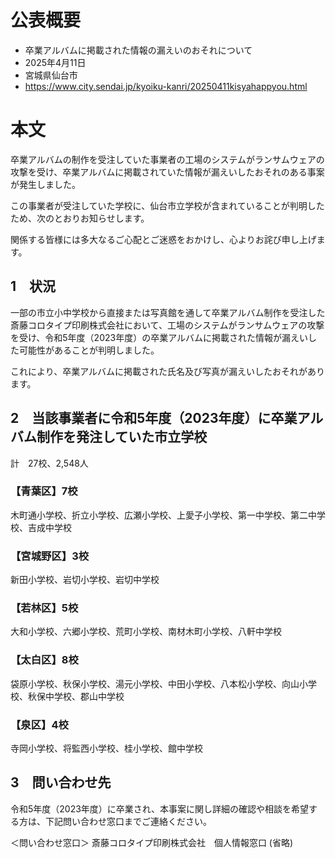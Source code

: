 # 公表概要
- 卒業アルバムに掲載された情報の漏えいのおそれについて
- 2025年4月11日
- 宮城県仙台市
- https://www.city.sendai.jp/kyoiku-kanri/20250411kisyahappyou.html

# 本文
卒業アルバムの制作を受注していた事業者の工場のシステムがランサムウェアの攻撃を受け、卒業アルバムに掲載されていた情報が漏えいしたおそれのある事案が発生しました。

この事業者が受注していた学校に、仙台市立学校が含まれていることが判明したため、次のとおりお知らせします。

関係する皆様には多大なるご心配とご迷惑をおかけし、心よりお詫び申し上げます。

## 1　状況
一部の市立小中学校から直接または写真館を通して卒業アルバム制作を受注した斎藤コロタイプ印刷株式会社において、工場のシステムがランサムウェアの攻撃を受け、令和5年度（2023年度）の卒業アルバムに掲載された情報が漏えいした可能性があることが判明しました。

これにより、卒業アルバムに掲載された氏名及び写真が漏えいしたおそれがあります。

## 2　当該事業者に令和5年度（2023年度）に卒業アルバム制作を発注していた市立学校
計　27校、2,548人

### 【青葉区】7校
木町通小学校、折立小学校、広瀬小学校、上愛子小学校、第一中学校、第二中学校、吉成中学校

### 【宮城野区】3校
新田小学校、岩切小学校、岩切中学校

### 【若林区】5校
大和小学校、六郷小学校、荒町小学校、南材木町小学校、八軒中学校

### 【太白区】8校
袋原小学校、秋保小学校、湯元小学校、中田小学校、八本松小学校、向山小学校、秋保中学校、郡山中学校

### 【泉区】4校
寺岡小学校、将監西小学校、桂小学校、館中学校

## 3　問い合わせ先
令和5年度（2023年度）に卒業され、本事案に関し詳細の確認や相談を希望する方は、下記問い合わせ窓口までご連絡ください。

＜問い合わせ窓口＞
斎藤コロタイプ印刷株式会社　個人情報窓口
(省略)
